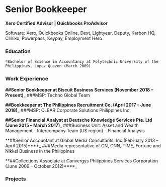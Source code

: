 # Senior Bookkeeper 
**Xero Certified Advisor | Quickbooks ProAdvisor**

Software: Xero, Quickbooks Online, Dext, Lightyear, Deputy, Karbon HQ, Cliniko, Powerpass, Keypay, Employment Hero

### Education
    *Bachelor of Science in Accountancy at Polytechnic University of the Philippines, Lopez Quezon (March 2009)

### Work Experience

**##Senior Bookkeeper at Biscuit Business Services (November 2018 – Present)**_ 
###MSP: Techno Global Team 

**##Bookkeeper at The Philippines Recruitment Co. (April 2017 – June 2018)**_
###MSP: CLEAR Corporate Solutions Philippines Inc.

**##Senior Financial Analyst at Deutsche Knowledge Services Pte. Ltd (June 2015 – March 2017)**_
###Business Unit: Asset and Wealth Management - Intercompany Team (US region) - Financial Analysis

**##Senior Accountant at Global Media Consultants, Inc.(February 2013 – April 2015)****_
###Media representative of CN, CNN, TIME, Fortune and Nikkei Business in the Philippines

**##Collections Associate at Convergys Philippines Services Corporation (June 2009 – October 2012)****_


### Projects
